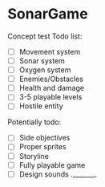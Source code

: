 # SonarGame
Concept test
Todo list:
- [ ] Movement system
- [ ] Sonar system
- [ ] Oxygen system
- [ ] Enemies/Obstacles
- [ ] Health and damage
- [ ] 3-5 playable levels
- [ ] Hostile entity

Potentially todo:
- [ ] Side objectives
- [ ] Proper sprites
- [ ] Storyline
- [ ] Fully playable game
- [ ] Design sounds ._______.
